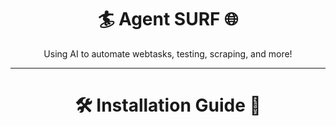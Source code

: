 <h1 align="center">🏄 Agent SURF 🌐</h1>
<p align="center">Using AI to automate webtasks, testing, scraping, and more!</p> <!-- Expand on this -->
<hr>
<h1 align="center">🛠️ Installation Guide 📖</h1>
